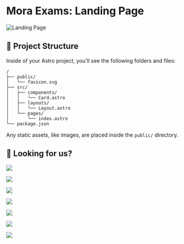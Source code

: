# Mora Exams: Landing Page

![Landing Page](https://media.cleanshot.cloud/media/71684/StuAxlkQmHvxnzUoORLXzcVOxXUXKQetBlQWp6sW.jpeg?Expires=1700764070&Signature=TTbUSxrea7zUHIHloGecU~EgrPHAXpBRkKsfigpWRwv83EvCCkG5Uvl3gepqNZwXpW2uDwRNpYXaumP4R~oAVAsc8Vc~MPxJqU-LozW8a~vDgdkzZsJge7Aq~YPmakHtmaDU0NR~4YAKdrc2mRVDrLgOzmiWLR1GaEstqojFbLfWTqywUr1JIWVAyAzRjINyhYKykP67FDuusXlZLGHOq1lt8M~5oyP7BamTpvt0QFHQn3s0cbUMQ--8bbpe981TiuP0WFU8DAq1H1gS5Vyaa1LYcltaBufbMZMaL4LY7O8KbwxlMZhVbetp2jcXHwRTniO1iH-7CBuA7Fukh4p1tg__&Key-Pair-Id=K269JMAT9ZF4GZ)

## 🚀 Project Structure

Inside of your Astro project, you'll see the following folders and files:

```text
/
├── public/
│   └── favicon.svg
├── src/
│   ├── components/
│   │   └── Card.astro
│   ├── layouts/
│   │   └── Layout.astro
│   └── pages/
│       └── index.astro
└── package.json
```

Any static assets, like images, are placed inside the `public/` directory.

<!-- ## 🧞 Commands

All commands are run from the root of the project, from a terminal:

| Command                   | Action                                           |
| :------------------------ | :----------------------------------------------- |
| `npm install`             | Installs dependencies                            |
| `npm run dev`             | Starts local dev server at `localhost:4321`      |
| `npm run build`           | Build your production site to `./dist/`          |
| `npm run preview`         | Preview your build locally, before deploying     |
| `npm run astro ...`       | Run CLI commands like `astro add`, `astro check` |
| `npm run astro -- --help` | Get help using the Astro CLI                     | -->

## 👀 Looking for us?

<a href="https://www.youtube.com/@moraexams">![](https://img.shields.io/badge/YouTube-FF0000?style=for-the-badge&logo=youtube&logoColor=white) </a>

<a href="https://bit.ly/moraexamwhatsapp">![](https://img.shields.io/badge/WhatsApp-25D366?style=for-the-badge&logo=WhatsApp&logoColor=white)</a>

<a href="https://bit.ly/moraexamviber">![](https://img.shields.io/badge/viber-685EA9?style=for-the-badge&logo=viber&logoColor=white)</a>

<a href="https://t.me/moraexam">![](https://img.shields.io/badge/Telegram-2CA5E0?style=for-the-badge&logo=telegram&logoColor=white)</a>

<a href="https://www.facebook.com/moraexams/">![](https://img.shields.io/badge/Facebook-1877F2?style=for-the-badge&logo=facebook&logoColor=white)</a>

<a href="https://twitter.com/moraexams">![](https://img.shields.io/badge/X-000000?style=for-the-badge&logo=x&logoColor=white)</a>

<a href="https://www.linkedin.com/company/mora-exams/">![](https://img.shields.io/badge/LinkedIn-0077B5?style=for-the-badge&logo=linkedin&logoColor=white)</a>
